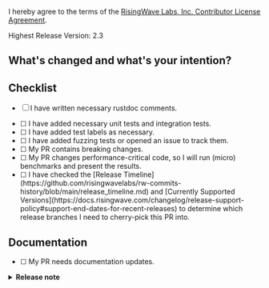 I hereby agree to the terms of the [RisingWave Labs, Inc. Contributor License Agreement](https://raw.githubusercontent.com/risingwavelabs/risingwave/17af8a747593ebdbfa826691daf75bdab7d14fa0/.github/contributor-license-agreement.txt).

Highest Release Version: 2.3



## What's changed and what's your intention?

<!--

**Please do not leave this empty!**

Please explain **IN DETAIL** what the changes are in this PR and why they are needed:

- Summarize your change (**mandatory**)
- How does this PR work? Need a brief introduction for the changed logic (optional)
- Describe clearly one logical change and avoid lazy messages (optional)
- Describe any limitations of the current code (optional)
- Refer to a related PR or issue link (optional)

-->

## Checklist

- [ ] I have written necessary rustdoc comments.
- [ ] <!-- OPTIONAL --> I have added necessary unit tests and integration tests.
- [ ] <!-- OPTIONAL --> I have added test labels as necessary. <!-- See https://github.com/risingwavelabs/risingwave/blob/main/docs/developer-guide.md#ci-labels-guide) -->
- [ ] <!-- OPTIONAL --> I have added fuzzing tests or opened an issue to track them. <!-- Recommended for new SQL features, see #7934 -->
- [ ] <!-- OPTIONAL --> My PR contains breaking changes. <!-- If it deprecates some features, please create a tracking issue to remove them in the future -->
- [ ] <!-- OPTIONAL --> My PR changes performance-critical code, so I will run (micro) benchmarks and present the results. <!-- To manually trigger a benchmark, please check out [Notion](https://www.notion.so/risingwave-labs/Manually-trigger-nexmark-performance-dashboard-test-b784f1eae1cf48889b2645d020b6b7d3). -->
- [ ] <!-- OPTIONAL --> I have checked the [Release Timeline](https://github.com/risingwavelabs/rw-commits-history/blob/main/release_timeline.md) and [Currently Supported Versions](https://docs.risingwave.com/changelog/release-support-policy#support-end-dates-for-recent-releases) to determine which release branches I need to cherry-pick this PR into. <!-- Please check out the [details](https://github.com/risingwavelabs/risingwave/blob/main/CONTRIBUTING.md) -->


## Documentation

- [ ] <!-- OPTIONAL --> My PR needs documentation updates. <!-- Please use the **Release note** section below to summarize the impact on users -->

<details>
<summary><b>Release note</b></summary>

<!--
If this PR includes changes that directly affect users or other significant modifications relevant to the community, kindly draft a release note to provide a concise summary of these changes.

Please prioritize highlighting the impact these changes will have on users.
Discuss technical details in the "What's changed" section, and focus on the impact on users in the release note.

You should also mention the environment or conditions where the impact may occur.
-->

</details>
